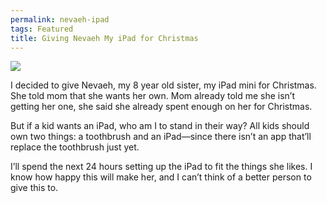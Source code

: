 ```yaml
---
permalink: nevaeh-ipad
tags: Featured
title: Giving Nevaeh My iPad for Christmas
---
```


![][image-1]

I decided to give Nevaeh, my 8 year old sister, my iPad mini for Christmas. She told mom that she wants her own. Mom already told me she isn’t getting her one, she said she already spent enough on her for Christmas.

But if a kid wants an iPad, who am I to stand in their way? All kids should own two things: a toothbrush and an iPad—since there isn’t an app that’ll replace the toothbrush just yet.

I’ll spend the next 24 hours setting up the iPad to fit the things she likes. I know how happy this will make her, and I can’t think of a better person to give this to.

[image-1]:	http://f.cl.ly/items/0c3I2S2e14190v0T1Z1P/Image.jpg